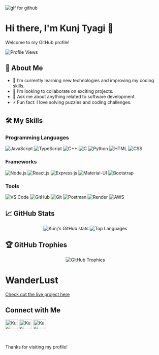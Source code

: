 <img src="https://i.imgur.com/1ZvVkDc.gif" alt="gif for github"></img>

# Hi there, I'm Kunj Tyagi 👋

Welcome to my GitHub profile!

![Profile Views](https://komarev.com/ghpvc/?username=Kunj-Tyagi&color=blueviolet)

## 🚀 About Me

- 🌱 I’m currently learning new technologies and improving my coding skills.
- 👯 I’m looking to collaborate on exciting projects.
- 💬 Ask me about anything related to software development.
- ⚡ Fun fact: I love solving puzzles and coding challenges.

## 🛠 My Skills

<!-- - **Languages**: JavaScript, C++, TypeScript
- **Frameworks**: Reactjs, Expressjs, Bootstrap
- **Tools**: Git, Github, Docker, Kubernetes, AWS, Postman -->

### Programming Languages  
![JavaScript](https://img.shields.io/badge/JavaScript-F7DF1E?style=for-the-badge&logo=javascript&logoColor=black)
![TypeScript](https://img.shields.io/badge/TypeScript-3178C6?style=for-the-badge&logo=typescript&logoColor=white)
![C++](https://img.shields.io/badge/C++-00599C?style=for-the-badge&logo=c%2B%2B&logoColor=white)
![C](https://img.shields.io/badge/C-A8B9CC?style=for-the-badge&logo=c&logoColor=white)
![Python](https://img.shields.io/badge/Python-3776AB?style=for-the-badge&logo=python&logoColor=white)
![HTML](https://img.shields.io/badge/HTML-E34F26?style=for-the-badge&logo=html5&logoColor=white)
![CSS](https://img.shields.io/badge/CSS-1572B6?style=for-the-badge&logo=css3&logoColor=white)

### Frameworks

![Node.js](https://img.shields.io/badge/Node.js-339933?style=for-the-badge&logo=nodedotjs&logoColor=white)
![React.js](https://img.shields.io/badge/React.js-61DAFB?style=for-the-badge&logo=react&logoColor=black)
![Express.js](https://img.shields.io/badge/Express.js-000000?style=for-the-badge&logo=express&logoColor=white)
![Material-UI](https://img.shields.io/badge/Material--UI-0081CB?style=for-the-badge&logo=material-ui&logoColor=white)
![Bootstrap](https://img.shields.io/badge/Bootstrap-7952B3?style=for-the-badge&logo=bootstrap&logoColor=white)

### Tools  
![VS Code](https://img.shields.io/badge/VS%20Code-0078D4?style=for-the-badge&logo=visual-studio-code&logoColor=white)
![GitHub](https://img.shields.io/badge/GitHub-181717?style=for-the-badge&logo=github&logoColor=white)
![Git](https://img.shields.io/badge/Git-F05032?style=for-the-badge&logo=git&logoColor=white)
![Postman](https://img.shields.io/badge/Postman-FD602F?style=for-the-badge&logo=postman&logoColor=white)
![Render](https://img.shields.io/badge/Render-46E3B7?style=for-the-badge&logo=render&logoColor=white)
![AWS](https://img.shields.io/badge/AWS-232F3E?style=for-the-badge&logo=amazon-aws&logoColor=white)


## 📈 GitHub Stats

<p align="center">
  <img src="https://github-readme-stats.vercel.app/api?username=Kunj-Tyagi&show_icons=true&theme=radical" alt="Kunj's GitHub stats" />
  <img src="https://github-readme-stats.vercel.app/api/top-langs/?username=Kunj-Tyagi&layout=compact&theme=radical" alt="Top Languages" />
<!--   <img src="https://github-readme-streak-stats.herokuapp.com/?user=Kunj-Tyagi&theme=radical" alt="GitHub Streak" /> -->
</p>

## 🏆 GitHub Trophies

<p align="center">
  <img src="https://github-profile-trophy.vercel.app/?username=Kunj-Tyagi&theme=radical&no-frame=false&column=3&margin-w=15&margin-h=15" alt="GitHub Trophies" />
</p>

# WanderLust

[Check out the live project here](https://wanderlust-3-6a75.onrender.com)

## Connect with Me


<span>
<a href="https://www.linkedin.com/in/kunj-tyagi-07688423b/" target="blank"><img align="center" src="https://raw.githubusercontent.com/rahuldkjain/github-profile-readme-generator/master/src/images/icons/Social/linked-in-alt.svg" alt="Kunj Tyagi" height="30" width="40" /></a>
<a href="https://github.com/Kunj-Tyagi" target="blank"><img align="center" src="https://raw.githubusercontent.com/rahuldkjain/github-profile-readme-generator/master/src/images/icons/Social/github.svg" alt="Kunj Tyagi" height="30" width="40" /></a>
<a href="https://twitter.com/KunjTyagi" target="blank"><img align="center" src="https://raw.githubusercontent.com/rahuldkjain/github-profile-readme-generator/master/src/images/icons/Social/twitter.svg" alt="Kunj Tyagi" height="30" width="40" /></a></span>

<br><br>
Thanks for visiting my profile!
